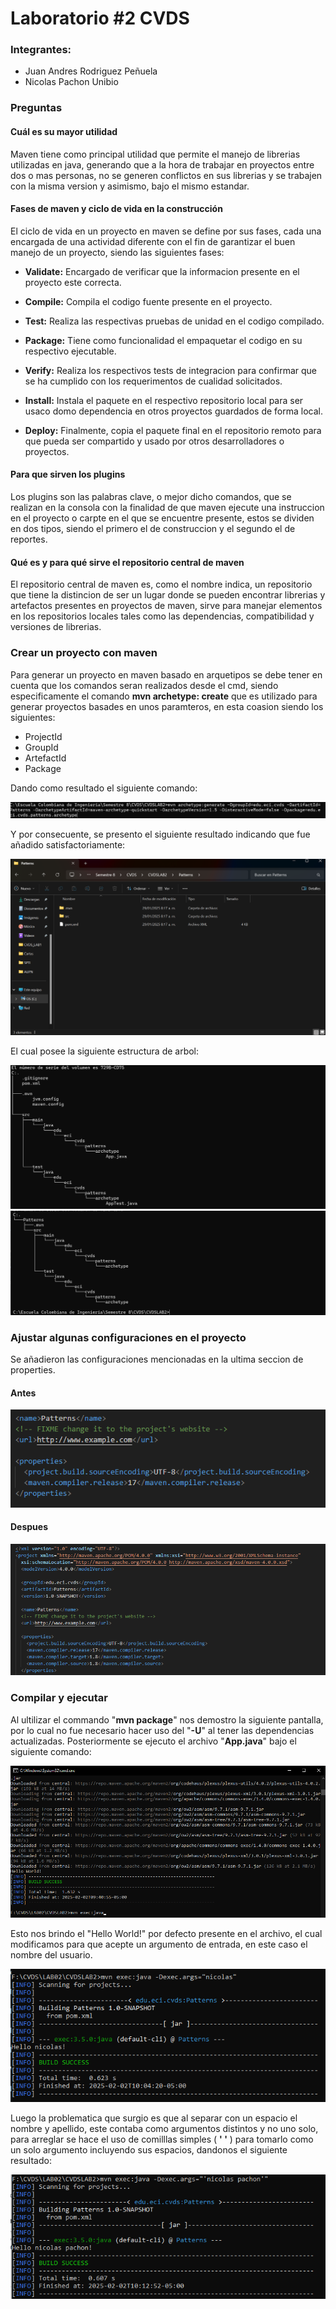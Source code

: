 # Laboratorio #2 CVDS

### Integrantes:
- Juan Andres Rodriguez Peñuela
- Nicolas Pachon Unibio

### Preguntas

#### Cuál es su mayor utilidad

Maven tiene como principal utilidad que permite el manejo de librerias utilizadas en java, generando que a la hora de trabajar en proyectos entre dos o mas personas, no se generen conflictos en sus librerias y se trabajen con la misma version y asimismo, bajo el mismo estandar.

#### Fases de maven y ciclo de vida en la construcción

El ciclo de vida en un proyecto en maven se define por sus fases, cada una encargada de una actividad diferente con el fin de garantizar el buen manejo de un proyecto, siendo las siguientes fases:

- **Validate:** Encargado de verificar que la informacion presente en el proyecto este correcta.

- **Compile:** Compila el codigo fuente presente en el proyecto.

- **Test:** Realiza las respectivas pruebas de unidad en el codigo compilado.

- **Package:** Tiene como funcionalidad el empaquetar el codigo en su respectivo ejecutable.

- **Verify:** Realiza los respectivos tests de integracion para confirmar que se ha cumplido con los requerimentos de cualidad solicitados.

- **Install:** Instala el paquete en el respectivo repositorio local para ser usaco domo dependencia en otros proyectos guardados de forma local.

- **Deploy:** Finalmente, copia el paquete final en el repositorio remoto para que pueda ser compartido y usado por otros desarrolladores o proyectos.


#### Para que sirven los plugins

Los plugins son las palabras clave, o mejor dicho comandos, que se realizan en la consola con la finalidad de que maven ejecute una instruccion en el proyecto o carpte en el que se encuentre presente, estos se dividen en dos tipos, siendo el primero el de construccion y el segundo el de reportes.

#### Qué es y para qué sirve el repositorio central de maven

El repositorio central de maven es, como el nombre indica, un repositorio que tiene la distincion de ser un lugar donde se pueden encontrar librerias y artefactos presentes en proyectos de maven, sirve para manejar elementos en los repositorios locales tales como las dependencias, compatibilidad y versiones de librerias.

### Crear un proyecto con maven

Para generar un proyecto en maven basado en arquetipos se debe tener en cuenta que los comandos seran realizados desde el cmd, siendo especificamente el comando **mvn archetype: create** que es utilizado para generar proyectos basades en unos paramteros, en esta coasion siendo los siguientes:

- ProjectId
- GroupId
- ArtefactId
- Package

Dando como resultado el siguiente comando:

![cmd](images/creationProjectCommand.png)

Y por consecuente, se presento el siguiente resultado indicando que fue añadido satisfactoriamente:

![proyectoMaven](images/folders.png)

El cual posee la siguiente estructura de arbol:

![arbol](images/treeFiles.png)
![arbol](images/treeFolders.png
) 

### Ajustar algunas configuraciones en el proyecto

Se añadieron las configuraciones mencionadas en la ultima seccion de properties.

#### Antes

![Pom](images/PomOriginal.png)

#### Despues

![cambioPom](images/PomChange.png)

### Compilar y ejecutar

Al ultilizar el commando "**mvn package**" nos demostro la siguiente pantalla, por lo cual no fue necesario hacer uso del "**-U**" al tener las dependencias actualizadas. Posteriormente se ejecuto el archivo "**App.java**" bajo el siguiente comando:

![compilacion](images/CompilacionMaven.png)

Esto nos brindo el "Hello World!" por defecto presente en el archivo, el cual modificamos para que acepte un argumento de entrada, en este caso el nombre del usuario.

![primeraEjecucion](images/CompilacionArgumento.png)

Luego la problematica que surgio es que al separar con un espacio el nombre y apellido, este contaba como argumentos distintos y no uno solo, para arreglar se hace el uso de comilllas simples (  **' '**  ) para tomarlo como un solo argumento incluyendo sus espacios, dandonos el siguiente resultado:

![segundaEjecucion](images/mavenCompleto.png)



